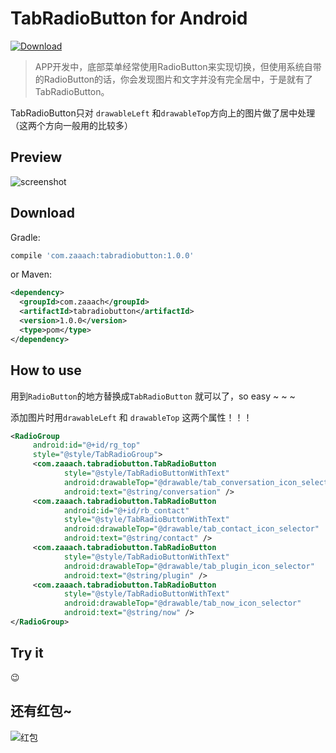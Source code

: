 # TabRadioButton for Android

[ ![Download](https://api.bintray.com/packages/zaaach/maven/TabRadioButton/images/download.svg) ](https://bintray.com/zaaach/maven/TabRadioButton/_latestVersion)

>   APP开发中，底部菜单经常使用RadioButton来实现切换，但使用系统自带的RadioButton的话，你会发现图片和文字并没有完全居中，于是就有了TabRadioButton。

TabRadioButton只对 `drawableLeft` 和`drawableTop`方向上的图片做了居中处理（这两个方向一般用的比较多）

## Preview

![screenshot](https://github.com/zaaach/TabRadioButton/raw/master/art/screen.jpg)

## Download

Gradle:
```gradle
compile 'com.zaaach:tabradiobutton:1.0.0'
```

or Maven:
```xml
<dependency>
  <groupId>com.zaaach</groupId>
  <artifactId>tabradiobutton</artifactId>
  <version>1.0.0</version>
  <type>pom</type>
</dependency>
```

## How to use

用到`RadioButton`的地方替换成`TabRadioButton` 就可以了，so easy ~ ~ ~

添加图片时用`drawableLeft` 和 `drawableTop` 这两个属性！！！

```xml
<RadioGroup
     android:id="@+id/rg_top"
     style="@style/TabRadioGroup">
     <com.zaaach.tabradiobutton.TabRadioButton
     		style="@style/TabRadioButtonWithText"
     		android:drawableTop="@drawable/tab_conversation_icon_selector"
     		android:text="@string/conversation" />
     <com.zaaach.tabradiobutton.TabRadioButton
          	android:id="@+id/rb_contact"
            style="@style/TabRadioButtonWithText"
            android:drawableTop="@drawable/tab_contact_icon_selector"
            android:text="@string/contact" />
     <com.zaaach.tabradiobutton.TabRadioButton
            style="@style/TabRadioButtonWithText"
            android:drawableTop="@drawable/tab_plugin_icon_selector"
            android:text="@string/plugin" />
     <com.zaaach.tabradiobutton.TabRadioButton
            style="@style/TabRadioButtonWithText"
            android:drawableTop="@drawable/tab_now_icon_selector"
            android:text="@string/now" />
</RadioGroup>
```
## Try it

:wink:

## 还有红包~
![红包](https://github.com/zaaach/CityPicker/blob/city-picker/art/1514356638768.jpg)